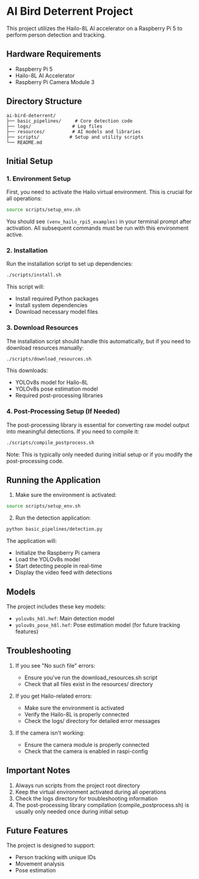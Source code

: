 # AI Bird Deterrent Project

This project utilizes the Hailo-8L AI accelerator on a Raspberry Pi 5 to perform person detection and tracking.

## Hardware Requirements

- Raspberry Pi 5
- Hailo-8L AI Accelerator
- Raspberry Pi Camera Module 3

## Directory Structure

```
ai-bird-deterrent/
├── basic_pipelines/     # Core detection code
├── logs/               # Log files
├── resources/          # AI models and libraries
├── scripts/           # Setup and utility scripts
└── README.md
```

## Initial Setup

### 1. Environment Setup

First, you need to activate the Hailo virtual environment. This is crucial for all operations:

```bash
source scripts/setup_env.sh
```

You should see `(venv_hailo_rpi5_examples)` in your terminal prompt after activation. All subsequent commands must be run with this environment active.

### 2. Installation

Run the installation script to set up dependencies:

```bash
./scripts/install.sh
```

This script will:
- Install required Python packages
- Install system dependencies
- Download necessary model files

### 3. Download Resources

The installation script should handle this automatically, but if you need to download resources manually:

```bash
./scripts/download_resources.sh
```

This downloads:
- YOLOv8s model for Hailo-8L
- YOLOv8s pose estimation model
- Required post-processing libraries

### 4. Post-Processing Setup (If Needed)

The post-processing library is essential for converting raw model output into meaningful detections. If you need to compile it:

```bash
./scripts/compile_postprocess.sh
```

Note: This is typically only needed during initial setup or if you modify the post-processing code.

## Running the Application

1. Make sure the environment is activated:
```bash
source scripts/setup_env.sh
```

2. Run the detection application:
```bash
python basic_pipelines/detection.py
```

The application will:
- Initialize the Raspberry Pi camera
- Load the YOLOv8s model
- Start detecting people in real-time
- Display the video feed with detections

## Models

The project includes these key models:
- `yolov8s_h8l.hef`: Main detection model
- `yolov8s_pose_h8l.hef`: Pose estimation model (for future tracking features)

## Troubleshooting

1. If you see "No such file" errors:
   - Ensure you've run the download_resources.sh script
   - Check that all files exist in the resources/ directory

2. If you get Hailo-related errors:
   - Make sure the environment is activated
   - Verify the Hailo-8L is properly connected
   - Check the logs/ directory for detailed error messages

3. If the camera isn't working:
   - Ensure the camera module is properly connected
   - Check that the camera is enabled in raspi-config

## Important Notes

1. Always run scripts from the project root directory
2. Keep the virtual environment activated during all operations
3. Check the logs directory for troubleshooting information
4. The post-processing library compilation (compile_postprocess.sh) is usually only needed once during initial setup

## Future Features

The project is designed to support:
- Person tracking with unique IDs
- Movement analysis
- Pose estimation